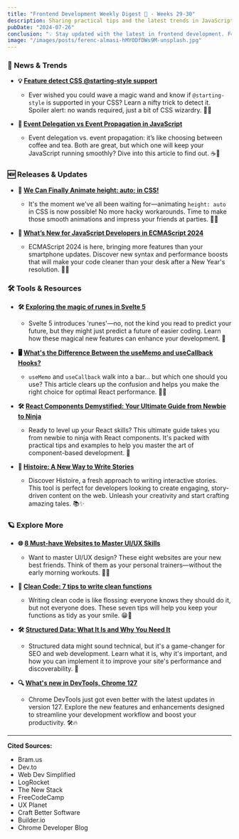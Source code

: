```yaml
---
title: "Frontend Development Weekly Digest 🧘 - Weeks 29-30"
description: Sharing practical tips and the latest trends in JavaScript
pubDate: "2024-07-26"
conclusion: "💡 Stay updated with the latest in frontend development. Follow the links for more insights."
image: "/images/posts/ferenc-almasi-hMYODfDWs9M-unsplash.jpg"
---
```


### 📢 News & Trends

- **💡 [Feature detect CSS @starting-style support](https://www.bram.us/2024/07/11/feature-detect-css-starting-style-support/?ref=zazen_code)**

  - Ever wished you could wave a magic wand and know if `@starting-style` is supported in your CSS? Learn a nifty trick to detect it. Spoiler alert: no wands required, just a bit of CSS wizardry. 🧙‍♂️

- **🔄 [Event Delegation vs Event Propagation in JavaScript](https://dev.to/mdhassanpatwary/event-delegation-vs-event-propagation-in-javascript-m9n?ref=zazen_code)**

  - Event delegation vs. event propagation: it’s like choosing between coffee and tea. Both are great, but which one will keep your JavaScript running smoothly? Dive into this article to find out. ☕🍵

### 🆕 Releases & Updates

- **🎉 [We Can Finally Animate height: auto; in CSS!](https://blog.webdevsimplified.com/2024-07/css-calc-size/?ref=zazen_code)**

  - It's the moment we've all been waiting for—animating `height: auto` in CSS is now possible! No more hacky workarounds. Time to make those smooth animations and impress your friends at parties. 🕺💃

- **🔧 [What’s New for JavaScript Developers in ECMAScript 2024](https://thenewstack.io/whats-new-for-javascript-developers-in-ecmascript-2024/?ref=zazen_code)**

  - ECMAScript 2024 is here, bringing more features than your smartphone updates. Discover new syntax and performance boosts that will make your code cleaner than your desk after a New Year's resolution. 🧹✨

### 🛠 Tools & Resources

- **🛠 [Exploring the magic of runes in Svelte 5](https://blog.logrocket.com/exploring-runes-svelte-5/?ref=zazen_code)**

  - Svelte 5 introduces 'runes'—no, not the kind you read to predict your future, but they might just predict a future of easier coding. Learn how these magical new features can enhance your development. 🔮

- **🖥️ [What's the Difference Between the useMemo and useCallback Hooks?](https://www.freecodecamp.org/news/difference-between-usememo-and-usecallback-hooks/?ref=zazen_code)**

  - `useMemo` and `useCallback` walk into a bar… but which one should you use? This article clears up the confusion and helps you make the right choice for optimal React performance. 🍺🍷

- **🛠 [React Components Demystified: Your Ultimate Guide from Newbie to Ninja](https://dev.to/vyan/react-components-demystified-your-ultimate-guide-from-newbie-to-ninja-3l1n?ref=zazen_code)**

  - Ready to level up your React skills? This ultimate guide takes you from newbie to ninja with React components. It's packed with practical tips and examples to help you master the art of component-based development. 🥷

- **📖 [Histoire: A New Way to Write Stories](https://histoire.dev/?ref=zazen_code)**
  - Discover Histoire, a fresh approach to writing interactive stories. This tool is perfect for developers looking to create engaging, story-driven content on the web. Unleash your creativity and start crafting amazing tales. 📚✨

### 🪐 Explore More

- **🌐 [8 Must-have Websites to Master UI/UX Skills](https://uxplanet.org/8-must-have-websites-to-master-ui-ux-skills-5861984d6928?ref=zazen_code)**

  - Want to master UI/UX design? These eight websites are your new best friends. Think of them as your personal trainers—without the early morning workouts. 💪🎨

- **🧹 [Clean Code: 7 tips to write clean functions](https://craftbettersoftware.com/p/clean-code-7-tips-to-write-clean?ref=zazen_code)**

  - Writing clean code is like flossing: everyone knows they should do it, but not everyone does. These seven tips will help you keep your functions as tidy as your smile. 😁🧼

- **🛠 [Structured Data: What It Is and Why You Need It](https://www.builder.io/m/explainers/structured-data?ref=zazen_code)**

  - Structured data might sound technical, but it's a game-changer for SEO and web development. Learn what it is, why it's important, and how you can implement it to improve your site's performance and discoverability. 🚀

- **🔍 [What's new in DevTools, Chrome 127](https://developer.chrome.com/blog/new-in-devtools-127/?ref=zazen_code)**

  - Chrome DevTools just got even better with the latest updates in version 127. Explore the new features and enhancements designed to streamline your development workflow and boost your productivity. 🛠️🔥

---

**Cited Sources:**

- Bram.us
- Dev.to
- Web Dev Simplified
- LogRocket
- The New Stack
- FreeCodeCamp
- UX Planet
- Craft Better Software
- Builder.io
- Chrome Developer Blog
